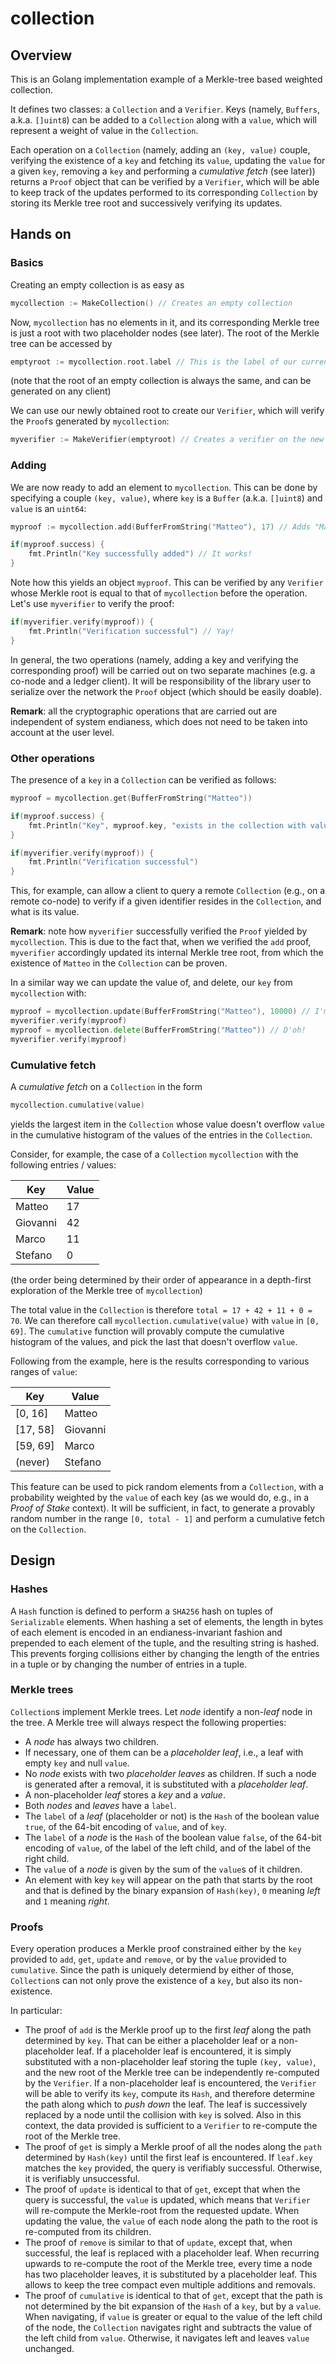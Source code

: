 # collection

## Overview

This is an Golang implementation example of a Merkle-tree based weighted collection. 

It defines two classes: a `Collection` and a `Verifier`. Keys (namely, `Buffers`, a.k.a. `[]uint8`) can be added to a `Collection` along with a `value`, which will represent a weight of value in the `Collection`.

Each operation on a `Collection` (namely, adding an `(key, value)` couple, verifying the existence of a `key` and fetching its `value`, updating the `value` for a given `key`, removing a `key` and performing a *cumulative fetch* (see later)) returns a `Proof` object that can be verified by a `Verifier`, which will be able to keep track of the updates performed to its corresponding `Collection` by storing its Merkle tree root and successively verifying its updates.

## Hands on

### Basics

Creating an empty collection is as easy as
```Go
mycollection := MakeCollection() // Creates an empty collection
```

Now, `mycollection` has no elements in it, and its corresponding Merkle tree is just a root with two placeholder nodes (see later). The root of the Merkle tree can be accessed by
```Go
emptyroot := mycollection.root.label // This is the label of our currently empty collection
```
(note that the root of an empty collection is always the same, and can be generated on any client)

We can use our newly obtained root to create our `Verifier`, which will verify the `Proof`s generated by `mycollection`:
```Go
myverifier := MakeVerifier(emptyroot) // Creates a verifier on the new empty Merkle root
```

### Adding

We are now ready to add an element to `mycollection`. This can be done by specifying a couple `(key, value)`, where `key` is a `Buffer` (a.k.a. `[]uint8`) and `value` is an `uint64`:
```Go
myproof := mycollection.add(BufferFromString("Matteo"), 17) // Adds "Matteo" with value 17 to the collection

if(myproof.success) {
    fmt.Println("Key successfully added") // It works!
}
```

Note how this yields an object `myproof`. This can be verified by any `Verifier` whose Merkle root is equal to that of `mycollection` before the operation. Let's use `myverifier` to verify the proof:
```Go
if(myverifier.verify(myproof)) {
    fmt.Println("Verification successful") // Yay!
}
```

In general, the two operations (namely, adding a key and verifying the corresponding proof) will be carried out on two separate machines (e.g. a co-node and a ledger client). It will be responsibility of the library user to serialize over the network the `Proof` object (which should be easily doable).

**Remark**: all the cryptographic operations that are carried out are independent of system endianess, which does not need to be taken into account at the user level.

### Other operations

The presence of a `key` in a `Collection` can be verified as follows:
```Go
myproof = mycollection.get(BufferFromString("Matteo"))

if(myproof.success) {
    fmt.Println("Key", myproof.key, "exists in the collection with value", myproof.value) // Actually prints out 17
}

if(myverifier.verify(myproof)) {
    fmt.Println("Verification successful")
}
```

This, for example, can allow a client to query a remote `Collection` (e.g., on a remote co-node) to verify if a given identifier resides in the `Collection`, and what is its value.

**Remark**: note how `myverifier` successfully verified the `Proof` yielded by `mycollection`. This is due to the fact that, when we verified the `add` proof, `myverifier` accordingly updated its internal Merkle tree root, from which the existence of `Matteo` in the `Collection` can be proven.

In a similar way we can update the value of, and delete, our `key` from `mycollection` with:
```Go
myproof = mycollection.update(BufferFromString("Matteo"), 10000) // I'm rich!!
myverifier.verify(myproof)
myproof = mycollection.delete(BufferFromString("Matteo")) // D'oh!
myverifier.verify(myproof)
```

### Cumulative fetch

A *cumulative fetch* on a `Collection` in the form 
```Go
mycollection.cumulative(value)
``` 
yields the largest item in the `Collection` whose value doesn't overflow `value` in the cumulative histogram of the values of the entries in the `Collection`.

Consider, for example, the case of a `Collection` `mycollection` with the following entries / values:

| Key      | Value |
|----------|-------|
| Matteo   | 17    |
| Giovanni | 42    |
| Marco    | 11    |
| Stefano  | 0     |

(the order being determined by their order of appearance in a depth-first exploration of the Merkle tree of `mycollection`)

The total value in the `Collection` is therefore `total = 17 + 42 + 11 + 0 = 70`. We can therefore call `mycollection.cumulative(value)` with `value` in `[0, 69]`. The `cumulative` function will provably compute the cumulative histogram of the values, and pick the last that doesn't overflow `value`.

Following from the example, here is the results corresponding to various ranges of `value`:

| Key      | Value    |
|----------|----------|
| [0, 16]  | Matteo   |
| [17, 58] | Giovanni |
| [59, 69] | Marco    |
| (never)  | Stefano  |

This feature can be used to pick random elements from a `Collection`, with a probability weighted by the `value` of each key (as we would do, e.g., in a *Proof of Stake* context). It will be sufficient, in fact, to generate a provably random number in the range `[0, total - 1]` and perform a cumulative fetch on the `Collection`.

## Design

### Hashes

A `Hash` function is defined to perform a `SHA256` hash on tuples of `Serializable` elements. When hashing a set of elements, the length in bytes of each element is encoded in an endianess-invariant fashion and prepended to each element of the tuple, and the resulting string is hashed. This prevents forging collisions either by changing the length of the entries in a tuple or by changing the number of entries in a tuple.

### Merkle trees

`Collection`s implement Merkle trees. Let *node* identify a non-*leaf* node in the tree. A Merkle tree will always respect the following properties:

 * A *node* has always two children. 
 * If necessary, one of them can be a *placeholder leaf*, i.e., a leaf with empty `key` and null `value`.
 * No *node* exists with two *placeholder leaves* as children. If such a node is generated after a removal, it is substituted with a *placeholder leaf*.
 * A non-placeholder *leaf* stores a *key* and a *value*.
 * Both *nodes* and *leaves* have a `label`.
 * The `label` of a *leaf* (placeholder or not) is the `Hash` of the boolean value `true`, of the 64-bit encoding of `value`, and of `key`.
 * The `label` of a *node* is the `Hash` of the boolean value `false`, of the 64-bit encoding of `value`, of the label of the left child, and of the label of the right child.
 * The `value` of a *node* is given by the sum of the `value`s of it children.
 * An element with key `key` will appear on the path that starts by the root and that is defined by the binary expansion of `Hash(key)`, `0` meaning *left* and `1` meaning *right*.

### Proofs

Every operation produces a Merkle proof constrained either by the `key` provided to `add`, `get`, `update` and `remove`, or by the `value` provided to `cumulative`. Since the path is uniquely determiend by either of those, `Collection`s can not only prove the existence of a `key`, but also its non-existence.

In particular:
 * The proof of `add` is the Merkle proof up to the first *leaf* along the path determined by `key`. That can be either a placeholder leaf or a non-placeholder leaf. If a placeholder leaf is encountered, it is simply substituted with a non-placeholder leaf storing the tuple `(key, value)`, and the new root of the Merkle tree can be independently re-computed by the `Verifier`.
 If a non-placeholder leaf is encountered, the `Verifier` will be able to verify its `key`, compute its `Hash`, and therefore determine the path along which to *push down* the leaf. The leaf is successively replaced by a node until the collision with `key` is solved. Also in this context, the data provided is sufficient to a `Verifier` to re-compute the root of the Merkle tree.
 * The proof of `get` is simply a Merkle proof of all the nodes along the `path` determined by `Hash(key)` until the first leaf is encountered. If `leaf.key` matches the `key` provided, the query is verifiably successful. Otherwise, it is verifiably unsuccessful.
 * The proof of `update` is identical to that of `get`, except that when the query is successful, the `value` is updated, which means that `Verifier` will re-compute the Merkle-root from the requested update. When updating the value, the `value` of each node along the path to the root is re-computed from its children.
 * The proof of `remove` is similar to that of `update`, except that, when successful, the leaf is replaced with a placeholder leaf. When recurring upwards to re-compute the root of the Merkle tree, every time a node has two placeholder leaves, it is substituted by a placeholder leaf. This allows to keep the tree compact even multiple additions and removals.
 * The proof of `cumulative` is identical to that of `get`, except that the path is not determined by the bit expansion of the `Hash` of a `key`, but by a `value`. When navigating, if `value` is greater or equal to the value of the left child of the node, the `Collection` navigates right and subtracts the value of the left child from `value`. Otherwise, it navigates left and leaves `value` unchanged.
